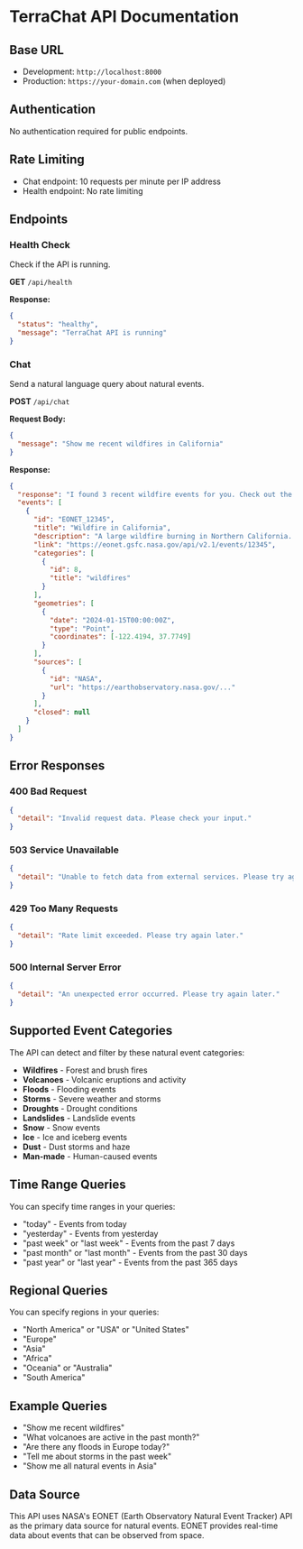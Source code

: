 # TerraChat API Documentation

## Base URL
- Development: `http://localhost:8000`
- Production: `https://your-domain.com` (when deployed)

## Authentication
No authentication required for public endpoints.

## Rate Limiting
- Chat endpoint: 10 requests per minute per IP address
- Health endpoint: No rate limiting

## Endpoints

### Health Check
Check if the API is running.

**GET** `/api/health`

**Response:**
```json
{
  "status": "healthy",
  "message": "TerraChat API is running"
}
```

### Chat
Send a natural language query about natural events.

**POST** `/api/chat`

**Request Body:**
```json
{
  "message": "Show me recent wildfires in California"
}
```

**Response:**
```json
{
  "response": "I found 3 recent wildfire events for you. Check out the event cards below for detailed information about each one.",
  "events": [
    {
      "id": "EONET_12345",
      "title": "Wildfire in California",
      "description": "A large wildfire burning in Northern California...",
      "link": "https://eonet.gsfc.nasa.gov/api/v2.1/events/12345",
      "categories": [
        {
          "id": 8,
          "title": "wildfires"
        }
      ],
      "geometries": [
        {
          "date": "2024-01-15T00:00:00Z",
          "type": "Point",
          "coordinates": [-122.4194, 37.7749]
        }
      ],
      "sources": [
        {
          "id": "NASA",
          "url": "https://earthobservatory.nasa.gov/..."
        }
      ],
      "closed": null
    }
  ]
}
```

## Error Responses

### 400 Bad Request
```json
{
  "detail": "Invalid request data. Please check your input."
}
```

### 503 Service Unavailable
```json
{
  "detail": "Unable to fetch data from external services. Please try again later."
}
```

### 429 Too Many Requests
```json
{
  "detail": "Rate limit exceeded. Please try again later."
}
```

### 500 Internal Server Error
```json
{
  "detail": "An unexpected error occurred. Please try again later."
}
```

## Supported Event Categories

The API can detect and filter by these natural event categories:

- **Wildfires** - Forest and brush fires
- **Volcanoes** - Volcanic eruptions and activity
- **Floods** - Flooding events
- **Storms** - Severe weather and storms
- **Droughts** - Drought conditions
- **Landslides** - Landslide events
- **Snow** - Snow events
- **Ice** - Ice and iceberg events
- **Dust** - Dust storms and haze
- **Man-made** - Human-caused events

## Time Range Queries

You can specify time ranges in your queries:

- "today" - Events from today
- "yesterday" - Events from yesterday
- "past week" or "last week" - Events from the past 7 days
- "past month" or "last month" - Events from the past 30 days
- "past year" or "last year" - Events from the past 365 days

## Regional Queries

You can specify regions in your queries:

- "North America" or "USA" or "United States"
- "Europe"
- "Asia"
- "Africa"
- "Oceania" or "Australia"
- "South America"

## Example Queries

- "Show me recent wildfires"
- "What volcanoes are active in the past month?"
- "Are there any floods in Europe today?"
- "Tell me about storms in the past week"
- "Show me all natural events in Asia"

## Data Source

This API uses NASA's EONET (Earth Observatory Natural Event Tracker) API as the primary data source for natural events. EONET provides real-time data about events that can be observed from space.
